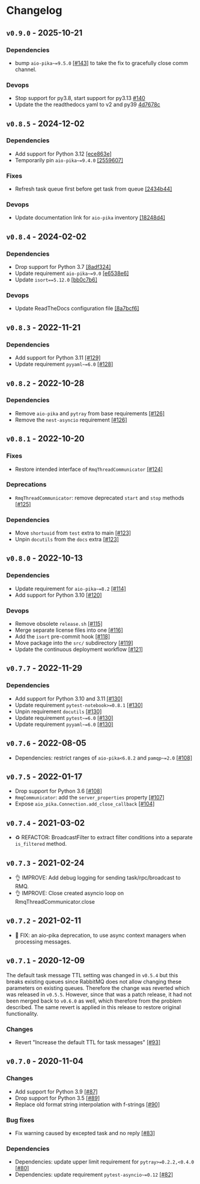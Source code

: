 # Changelog

## `v0.9.0` - 2025-10-21

### Dependencies
- bump `aio-pika~=9.5.0` [[#143]](https://github.com/aiidateam/kiwipy/pull/143) to take the fix to gracefully close comm channel.

### Devops
- Stop support for py3.8, start support for py3.13 [#140](https://github.com/aiidateam/kiwipy/pull/140)
- Update the the readthedocs yaml to v2 and py39 [4d7678c](https://github.com/aiidateam/kiwipy/commit/4d7678c3b0cc614bc7ea3c37be8030b7458e48b0)

## `v0.8.5` - 2024-12-02

### Dependencies
- Add support for Python 3.12 [[ece863e]](https://github.com/aiidateam/kiwipy/commit/ece863e3bb6d510d9d52d1d3894a1a16aac97358)
- Temporarily pin `aio-pika~=9.4.0` [[2559607]](https://github.com/aiidateam/kiwipy/commit/2559607f870f1c73cc679c5690c0b9cde0d2c3fd)

### Fixes
- Refresh task queue first before get task from queue [[2434b44]](https://github.com/aiidateam/kiwipy/commit/2434b44dfe2829b3d98948ce6c77425ad2725067)

### Devops
- Update documentation link for `aio-pika` inventory [[18248d4]](https://github.com/aiidateam/kiwipy/commit/18248d46f8eb4a45f51af83f0bce1ca9be187539)


## `v0.8.4` - 2024-02-02

### Dependencies
- Drop support for Python 3.7 [[8adf324]](https://github.com/aiidateam/kiwipy/commit/8adf3245e8d2de7ab96304a21f4c25381683d714)
- Update requirement `aio-pika~=9.0` [[e6538e6]](https://github.com/aiidateam/kiwipy/commit/e6538e60c832fcbc61165c3dc7bfa209a957984b)
- Update `isort==5.12.0` [[bb0c7b6]](https://github.com/aiidateam/kiwipy/commit/bb0c7b6ae994f736f57dbf5c2b84b8f9e0dd77e1)

### Devops
- Update ReadTheDocs configuration file [[8a7bcf6]](https://github.com/aiidateam/kiwipy/commit/8a7bcf6ba3caf3191ad3085ea0c317f157aad11a)


## `v0.8.3` - 2022-11-21

### Dependencies

- Add support for Python 3.11 [[#129]](https://github.com/aiidateam/kiwipy/pull/129)
- Update requirement `pyyaml~=6.0` [[#128]](https://github.com/aiidateam/kiwipy/pull/128)


## `v0.8.2` - 2022-10-28

### Dependencies

- Remove `aio-pika` and `pytray` from base requirements [[#126]](https://github.com/aiidateam/kiwipy/pull/126)
- Remove the `nest-asyncio` requirement [[#126]](https://github.com/aiidateam/kiwipy/pull/126)


## `v0.8.1` - 2022-10-20

### Fixes

- Restore intended interface of `RmqThreadCommunicator` [[#124]](https://github.com/aiidateam/kiwipy/pull/124)

### Deprecations

- `RmqThreadCommunicator`: remove deprecated `start` and `stop` methods [[#125]](https://github.com/aiidateam/kiwipy/pull/125)

### Dependencies

- Move `shortuuid` from `test` extra to main [[#123]](https://github.com/aiidateam/kiwipy/pull/123)
- Unpin `docutils` from the `docs` extra [[#123]](https://github.com/aiidateam/kiwipy/pull/123)


## `v0.8.0` - 2022-10-13

### Dependencies

- Update requirement for `aio-pika~=8.2` [[#114]](https://github.com/aiidateam/kiwipy/pull/114)
- Add support for Python 3.10 [[#120]](https://github.com/aiidateam/kiwipy/pull/120)

### Devops

- Remove obsolete `release.sh` [[#115]](https://github.com/aiidateam/kiwipy/pull/115)
- Merge separate license files into one [[#116]](https://github.com/aiidateam/kiwipy/pull/116)
- Add the `isort` pre-commit hook [[#118]](https://github.com/aiidateam/kiwipy/pull/118)
- Move package into the `src/` subdirectory [[#119]](https://github.com/aiidateam/kiwipy/pull/119)
- Update the continuous deployment workflow [[#121]](https://github.com/aiidateam/kiwipy/pull/121)


## `v0.7.7` - 2022-11-29

### Dependencies

- Add support for Python 3.10 and 3.11 [[#130]](https://github.com/aiidateam/kiwipy/pull/130)
- Update requirement `pytest-notebook>=0.8.1` [[#130]](https://github.com/aiidateam/kiwipy/pull/130)
- Unpin requirement `docutils` [[#130]](https://github.com/aiidateam/kiwipy/pull/130)
- Update requirement `pytest~=6.0` [[#130]](https://github.com/aiidateam/kiwipy/pull/130)
- Update requirement `pyyaml~=6.0` [[#130]](https://github.com/aiidateam/kiwipy/pull/130)


## `v0.7.6` - 2022-08-05

- Dependencies: restrict ranges of `aio-pika<6.8.2` and `pamqp~=2.0` [[#108]](https://github.com/aiidateam/kiwipy/pull/110)

## `v0.7.5` - 2022-01-17

- Drop support for Python 3.6 [[#108]](https://github.com/aiidateam/kiwipy/pull/108)
- `RmqCommunicator`: add the `server_properties` property [[#107]](https://github.com/aiidateam/kiwipy/pull/107)
- Expose `aio_pika.Connection.add_close_callback` [[#104]](https://github.com/aiidateam/kiwipy/pull/104)

## `v0.7.4` - 2021-03-02

- ♻️ REFACTOR: BroadcastFilter to extract filter conditions into a separate `is_filtered` method.

## `v0.7.3` - 2021-02-24

- 👌 IMPROVE: Add debug logging for sending task/rpc/broadcast to RMQ.
- 👌 IMPROVE: Close created asyncio loop on RmqThreadCommunicator.close

## `v0.7.2` - 2021-02-11

- 🐛 FIX: an aio-pika deprecation, to use async context managers when processing messages.

## `v0.7.1` - 2020-12-09

The default task message TTL setting was changed in `v0.5.4` but this breaks existing queues since RabbitMQ does not allow changing these parameters on existing queues.
Therefore the change was reverted which was released in `v0.5.5`.
However, since that was a patch release, it had not been merged back to `v0.6.0` as well, which therefore from the problem described.
The same revert is applied in this release to restore original functionality.

### Changes
- Revert "Increase the default TTL for task messages" [[#93]](https://github.com/aiidateam/kiwipy/pull/93)


## `v0.7.0` - 2020-11-04

### Changes
- Add support for Python 3.9 [[#87]](https://github.com/aiidateam/kiwipy/pull/87)
- Drop support for Python 3.5 [[#89]](https://github.com/aiidateam/kiwipy/pull/89)
- Replace old format string interpolation with f-strings [[#90]](https://github.com/aiidateam/kiwipy/pull/90)

### Bug fixes
- Fix warning caused by excepted task and no reply [[#83]](https://github.com/aiidateam/kiwipy/pull/83)

### Dependencies
- Dependencies: update upper limit requirement for `pytray>=0.2.2,<0.4.0` [[#80]](https://github.com/aiidateam/kiwipy/pull/80)
- Dependencies: update requirement `pytest-asyncio~=0.12` [[#82]](https://github.com/aiidateam/kiwipy/pull/82)
